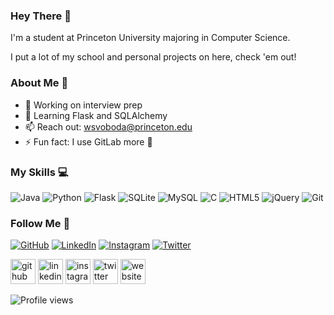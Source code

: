 ### Hey There 👋

I'm a student at Princeton University majoring in Computer Science. 

I put a lot of my school and personal projects on here, check 'em out!

### About Me 👀
- 🔭 Working on interview prep
- 🌱 Learning Flask and SQLAlchemy  
- 📫 Reach out: wsvoboda@princeton.edu 
- ⚡ Fun fact: I use GitLab more 🤫

### My Skills 💻
![Java](https://img.shields.io/badge/-Java-ED8B00?style=flat-square&logo=java&logoColor=white)
![Python](https://img.shields.io/badge/-Python-3c79a9?style=flat-square&logo=python&logoColor=white)
![Flask](https://img.shields.io/badge/-Flask-111111?style=flat-square&logo=flask&logoColor=white)
![SQLite](https://img.shields.io/badge/-SQLite-003b57?style=flat-square&logo=sqlite&logoColor=white)
![MySQL](https://img.shields.io/badge/-MySQL-00758f?style=flat-square&logo=mysql&logoColor=white)
![C](https://img.shields.io/badge/-C-a8b9cc?style=flat-square&logo=c&logoColor=white)
![HTML5](https://img.shields.io/badge/-HTML5-f16529?style=flat-square&logo=html5&logoColor=white)
![jQuery](https://img.shields.io/badge/-jQuery-0768ac?style=flat-square&logo=jquery&logoColor=white)
![Git](https://img.shields.io/badge/-Git-f34f29?style=flat-square&logo=git&logoColor=white)

### Follow Me 👊
[![GitHub](https://img.shields.io/badge/GitHub-%2312100E.svg?&style=for-the-badge&logo=Github&logoColor=white)](https://github.com/disstillwill)
[![LinkedIn](https://img.shields.io/badge/linkedin-%230077B5.svg?&style=for-the-badge&logo=linkedin&logoColor=white)](https://www.linkedin.com/in/williamsvoboda/)
[![Instagram](https://img.shields.io/badge/instagram-%23cd486b.svg?&style=for-the-badge&logo=instagram&logoColor=white)](https://www.instagram.com/dis_still_will/)
[![Twitter](https://img.shields.io/badge/twitter-%231DA1F2.svg?&style=for-the-badge&logo=twitter&logoColor=white)](https://twitter.com/dis_still_will)


[<img src='https://cdn.jsdelivr.net/npm/simple-icons@3.0.1/icons/github.svg' alt='github' height='40'>](https://github.com/disstillwill)  [<img src='https://cdn.jsdelivr.net/npm/simple-icons@3.0.1/icons/linkedin.svg' alt='linkedin' height='40'>](https://www.linkedin.com/in/williamsvoboda/)  [<img src='https://cdn.jsdelivr.net/npm/simple-icons@3.0.1/icons/instagram.svg' alt='instagram' height='40'>](https://www.instagram.com/dis_still_will/)  [<img src='https://cdn.jsdelivr.net/npm/simple-icons@3.0.1/icons/twitter.svg' alt='twitter' height='40'>](https://twitter.com/dis_still_will)  [<img src='https://cdn.jsdelivr.net/npm/simple-icons@3.0.1/icons/icloud.svg' alt='website' height='40'>](https://www.cs.princeton.edu/~wsvoboda/)  

![Profile views](https://gpvc.arturio.dev/disstillwill) 
